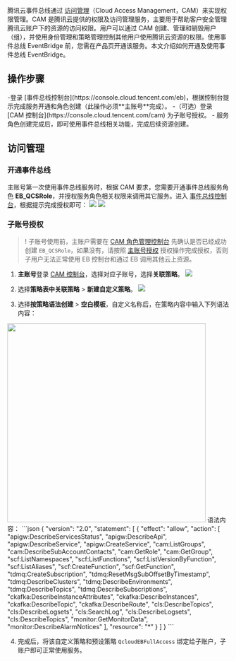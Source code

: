 腾讯云事件总线通过 [访问管理](https://cloud.tencent.com/document/product/598)（Cloud Access Management，CAM）来实现权限管理。CAM 是腾讯云提供的权限及访问管理服务，主要用于帮助客户安全管理腾讯云账户下的资源的访问权限。用户可以通过 CAM 创建、管理和销毁用户（组），并使用身份管理和策略管理控制其他用户使用腾讯云资源的权限。使用事件总线 EventBridge 前，您需在产品页开通该服务。本文介绍如何开通及使用事件总线 EventBridge。

## 操作步骤

<dx-steps>
-登录 [事件总线控制台](https://console.cloud.tencent.com/eb)，根据控制台提示完成服务开通和角色创建（此操作必须**主账号**完成）。
-（可选）登录 [CAM 控制台](https://console.cloud.tencent.com/cam) 为子账号授权。
- 服务角色创建完成后，即可使用事件总线相关功能，完成后续资源创建。
</dx-steps>


## 访问管理

### 开通事件总线[](id:EB_QCSRole)

主账号第一次使用事件总线服务时，根据 CAM 要求，您需要开通事件总线服务角色 **EB_QCSRole**，并授权服务角色相关权限来调用其它服务。进入 [事件总线控制台](https://console.cloud.tencent.com/eb?regionId=1)，根据提示完成授权即可：
![](https://qcloudimg.tencent-cloud.cn/raw/44557fac507fe31272a329e5c031af59.png)
![](https://qcloudimg.tencent-cloud.cn/raw/22b196c10807f022e5055044c7d188ce.png)

### 子账号授权
>! 子账号使用前，主账户需要在 [CAM 角色管理控制台](https://console.cloud.tencent.com/cam/role) 先确认是否已经成功创建 `EB_QCSRole`，如果没有，请按照 [主账号授权](#EB_QCSRole) 授权操作完成授权，否则子用户无法正常使用 EB 控制台和通过 EB 调用其他云上资源。

1. **主账号**登录 [CAM 控制台](https://console.cloud.tencent.com/cam)，选择对应子账号，选择**关联策略**。
![](https://qcloudimg.tencent-cloud.cn/raw/a6b320a570f0f9f12386bc268b2672e4.png)

2. 选择**策略表中关联策略** > **新建自定义策略**。
![](https://qcloudimg.tencent-cloud.cn/raw/42699e66df618181883f14cf73c36608.png)

3. 选择**按策略语法创建** > **空白模板**，自定义名称后，在策略内容中输入下列语法内容：
<img src="https://qcloudimg.tencent-cloud.cn/raw/324a5819ecf3e52015dc3d1301d6f03f.png" width="450">
语法内容：
```json
{
    "version": "2.0",
    "statement": [
        {
            "effect": "allow",
            "action": [
                "apigw:DescribeServicesStatus",
                "apigw:DescribeApi",
                "apigw:DescribeService",
                "apigw:CreateService",
                "cam:ListGroups",
                "cam:DescribeSubAccountContacts",
                "cam:GetRole",
                "cam:GetGroup",
                "scf:ListNamespaces",
                "scf:ListFunctions",
                "scf:ListVersionByFunction",
                "scf:ListAliases",
                "scf:CreateFunction",
                "scf:GetFunction",
                "tdmq:CreateSubscription",
                "tdmq:ResetMsgSubOffsetByTimestamp",
                "tdmq:DescribeClusters",
                "tdmq:DescribeEnvironments",
                "tdmq:DescribeTopics",
                "tdmq:DescribeSubscriptions",
                "ckafka:DescribeInstanceAttributes",
                "ckafka:DescribeInstances",
                "ckafka:DescribeTopic",
                "ckafka:DescribeRoute",
                "cls:DescribeTopics",
                "cls:DescribeLogsets",
                "cls:SearchLog",
                "cls:DescribeLogsets",
                "cls:DescribeTopics",
                "monitor:GetMonitorData",
                "monitor:DescribeAlarmNotices"
            ],
            "resource": "*"
        }
    ]
}
```


4. 完成后，将该自定义策略和预设策略 `QcloudEBFullAccess` 绑定给子账户，子账户即可正常使用服务。
